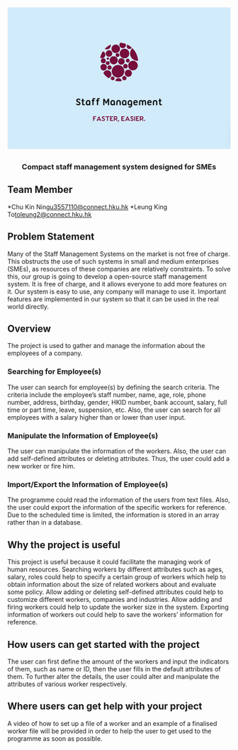 <h1 align="center">
	<img
		width="650"
		alt="Staff Management System"
		src="https://github.com/u3557110/HR-system/blob/master/LOGO.PNG">
</h1>

<h3 align="center">
	 Compact staff management system designed for SMEs
</h3>

## Team Member
*Chu Kin Ning<u3557110@connect.hku.hk>
*Leung King To<toleung2@connect.hku.hk>

## Problem Statement
Many of the Staff Management Systems on the market is not free of charge. This obstructs the use of such systems in small and medium enterprises (SMEs), as resources of these companies are relatively constraints. To solve this, our group is going to develop a open-source staff management system. It is free of charge, and it allows everyone to add more features on it. Our system is easy to use, any company will manage to use it. Important features are implemented in our system so that it can be used in the real world directly. 

## Overview
The project is used to gather and manage the information about the employees of a company. 

### Searching for Employee(s)
The user can search for employee(s) by defining the search criteria. The criteria include the employee’s staff number, name, age, role, phone number, address, birthday, gender, HKID number, bank account, salary, full time or part time, leave, suspension, etc. Also, the user can search for all employees with a salary higher than or lower than user input.

### Manipulate the Information of Employee(s)
The user can manipulate the information of the workers. Also, the user can add self-defined attributes or deleting attributes. Thus, the user could add a new worker or fire him. 

### Import/Export the Information of Employee(s)
The programme could read the information of the users from text files. Also, the user could export the information of the specific workers for reference.
Due to the scheduled time is limited, the information is stored in an array rather than in a database.

## Why the project is useful
This project is useful because it could facilitate the managing work of human resources. Searching workers by different attributes such as ages, salary, roles could help to specify a certain group of workers which help to obtain information about the size of related workers about and evaluate some policy. Allow adding or deleting self-defined attributes could help to customize different workers, companies and industries. Allow adding and firing workers could help to update the worker size in the system. Exporting information of workers out could help to save the workers’ information for reference.

## How users can get started with the project
The user can first define the amount of the workers and input the indicators of them, such as name or ID, then the user fills in the default attributes of them. To further alter the details, the user could alter and manipulate the attributes of various worker respectively.

## Where users can get help with your project
A video of how to set up a file of a worker and an example of a finalised worker file will be provided in order to help the user to get used to the programme as soon as possible.
